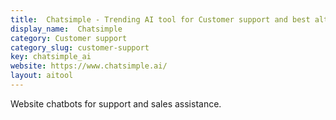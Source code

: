 ```yaml
---
title:  Chatsimple - Trending AI tool for Customer support and best alternatives
display_name:  Chatsimple
category: Customer support
category_slug: customer-support
key: chatsimple_ai
website: https://www.chatsimple.ai/
layout: aitool
---
```


Website chatbots for support and sales assistance.
